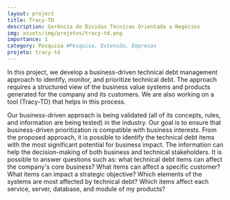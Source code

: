 ```yaml
---
layout: project
title: Tracy-TD 
description: Gerência de Dívidas Técnicas Orientada a Negócios
img: assets/img/projetos/tracy-td.png
importance: 1
category: Pesquisa #Pesquisa, Extensão, Empresas
projeto: tracy-td
---
```


In this project, we develop a business-driven technical debt management approach to identify, monitor, and prioritize technical debt.
The approach requires a structured view of the business value systems and products generated for the company and its customers. We are also working on a tool (Tracy-TD) that helps in this process.

Our business-driven approach is being validated (all of its concepts, rules, and information are being tested) in the industry. Our goal is to ensure that business-driven prioritization is compatible with business interests.
From the proposed approach, it is possible to identify the technical debt items with the most significant potential for business impact. The information can help the decision-making of both business and technical stakeholders. It is possible to answer questions such as: what technical debt items can affect the company's core business? What items can affect a specific customer? What items can impact a strategic objective? Which elements of the systems are most affected by technical debt? Which items affect each service, server, database, and module of my products?



